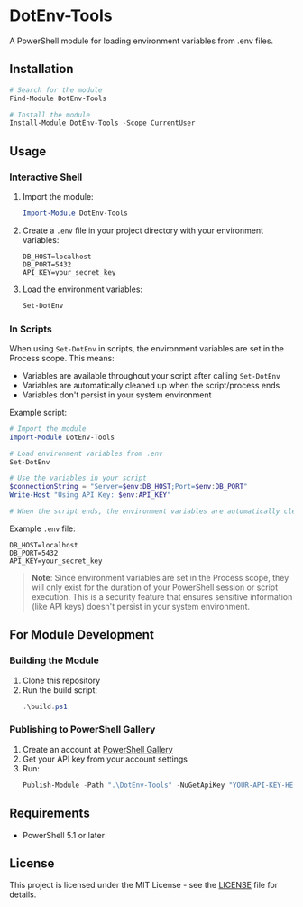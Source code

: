 # DotEnv-Tools

A PowerShell module for loading environment variables from .env files.

## Installation

```powershell
# Search for the module
Find-Module DotEnv-Tools

# Install the module
Install-Module DotEnv-Tools -Scope CurrentUser
```

## Usage

### Interactive Shell

1. Import the module:
   ```powershell
   Import-Module DotEnv-Tools
   ```

2. Create a `.env` file in your project directory with your environment variables:
   ```
   DB_HOST=localhost
   DB_PORT=5432
   API_KEY=your_secret_key
   ```

3. Load the environment variables:
   ```powershell
   Set-DotEnv
   ```

### In Scripts

When using `Set-DotEnv` in scripts, the environment variables are set in the Process scope. This means:
- Variables are available throughout your script after calling `Set-DotEnv`
- Variables are automatically cleaned up when the script/process ends
- Variables don't persist in your system environment

Example script:
```powershell
# Import the module
Import-Module DotEnv-Tools

# Load environment variables from .env
Set-DotEnv

# Use the variables in your script
$connectionString = "Server=$env:DB_HOST;Port=$env:DB_PORT"
Write-Host "Using API Key: $env:API_KEY"

# When the script ends, the environment variables are automatically cleaned up
```

Example `.env` file:
```
DB_HOST=localhost
DB_PORT=5432
API_KEY=your_secret_key
```

> **Note**: Since environment variables are set in the Process scope, they will only exist for the duration of your PowerShell session or script execution. This is a security feature that ensures sensitive information (like API keys) doesn't persist in your system environment.

## For Module Development

### Building the Module

1. Clone this repository
2. Run the build script:
   ```powershell
   .\build.ps1
   ```

### Publishing to PowerShell Gallery

1. Create an account at [PowerShell Gallery](https://www.powershellgallery.com/)
2. Get your API key from your account settings
3. Run:
   ```powershell
   Publish-Module -Path ".\DotEnv-Tools" -NuGetApiKey "YOUR-API-KEY-HERE" -Verbose
   ```

## Requirements

- PowerShell 5.1 or later

## License

This project is licensed under the MIT License - see the [LICENSE](LICENSE) file for details.
